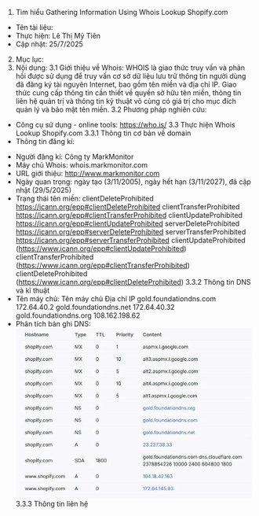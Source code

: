 1. Tìm hiểu Gathering Information Using Whois Lookup Shopify.com
- Tên tài liệu: 
- Thực hiện: Lê Thị Mỹ Tiên
- Cập nhật: 25/7/2025
2. Mục lục:
3. Nội dung:
3.1 Giới thiệu về Whois:
WHOIS là giao thức truy vấn và phản hồi được sử dụng để truy vấn cơ sở dữ liệu lưu trữ thông tin người dùng đã đăng ký tài nguyên Internet, bao gồm tên miền và địa chỉ IP.
Giao thức cung cấp thông tin cần thiết về quyền sở hữu tên miền, thông tin liên hệ quản trị và thông tin kỹ thuật vô cùng có giá trị cho mục đích quản lý và bảo mật tên miền.
3.2 Phương pháp nghiên cứu:
- Công cụ sử dụng - online tools: https://who.is/
3.3 Thực hiện Whois Lookup Shopify.com
3.3.1 Thông tin cơ bản về domain
- Thông tin đăng kí: 
+ Người đăng kí: Công ty MarkMonitor
+ Máy chủ Whois: whois.markmonitor.com
+ URL giới thiệu: http://www.markmonitor.com
+ Ngày quan trọng: ngày tạo (3/11/2005), ngày hết hạn (3/11/2027), đã cập nhật (29/5/2025)
+ Trạng thái tên miền: 
clientDeleteProhibited https://icann.org/epp#clientDeleteProhibited
clientTransferProhibited https://icann.org/epp#clientTransferProhibited
clientUpdateProhibited https://icann.org/epp#clientUpdateProhibited
serverDeleteProhibited https://icann.org/epp#serverDeleteProhibited
serverTransferProhibited https://icann.org/epp#serverTransferProhibited
clientUpdateProhibited (https://www.icann.org/epp#clientUpdateProhibited)
clientTransferProhibited (https://www.icann.org/epp#clientTransferProhibited)
clientDeleteProhibited (https://www.icann.org/epp#clientDeleteProhibited)
3.3.2 Thông tin DNS và kĩ thuật
+ Tên máy chủ: 
Tên máy chủ	            Địa chỉ IP
gold.foundationdns.com	172.64.40.2
gold.foundationdns.net	172.64.40.32
gold.foundationdns.org	108.162.198.62
+  Phân tích bản ghi DNS:
![image alt](https://github.com/My-Tien1611/InformationGathering_LeThiMyTien/blob/db9168242cc857fa6fc297a8f43f0fefad6122f5/DNS.jpg)
3.3.3 Thông tin liên hệ
